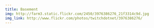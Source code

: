 ```yaml
---
title: Basement 
img: http://farm3.static.flickr.com/2450/3976386276_21f3314c9d.jpg 
img_link: http://www.flickr.com/photos/twitchdotnet/3976386276/ 
---
```

